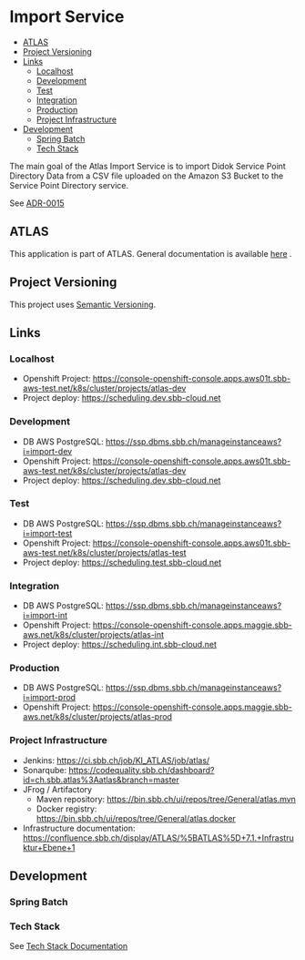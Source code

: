 # Import Service

<!-- toc -->

- [ATLAS](#atlas)
- [Project Versioning](#project-versioning)
- [Links](#links)
  * [Localhost](#localhost)
  * [Development](#development)
  * [Test](#test)
  * [Integration](#integration)
  * [Production](#production)
  * [Project Infrastructure](#project-infrastructure)
- [Development](#development-1)
  * [Spring Batch](#spring-batch)
  * [Tech Stack](#tech-stack)

<!-- tocstop -->

The main goal of the Atlas Import Service is to import Didok Service Point Directory Data from a CSV file uploaded on the
Amazon S3 Bucket to the Service Point Directory service.

See [ADR-0015](https://confluence.sbb.ch/display/ATLAS/ADR-0015%3A++Service+Point+Directory+Import)

## ATLAS

This application is part of ATLAS. General documentation is
available [here](https://code.sbb.ch/projects/KI_ATLAS/repos/atlas-backend/browse/README.md#big-picture)
.

## Project Versioning

This project uses [Semantic Versioning](https://semver.org/).

## Links

### Localhost

* Openshift Project: https://console-openshift-console.apps.aws01t.sbb-aws-test.net/k8s/cluster/projects/atlas-dev
* Project deploy: https://scheduling.dev.sbb-cloud.net

### Development

* DB AWS PostgreSQL: https://ssp.dbms.sbb.ch/manageinstanceaws?i=import-dev
* Openshift Project: https://console-openshift-console.apps.aws01t.sbb-aws-test.net/k8s/cluster/projects/atlas-dev
* Project deploy: https://scheduling.dev.sbb-cloud.net

### Test

* DB AWS PostgreSQL: https://ssp.dbms.sbb.ch/manageinstanceaws?i=import-test
* Openshift Project: https://console-openshift-console.apps.aws01t.sbb-aws-test.net/k8s/cluster/projects/atlas-test
* Project deploy: https://scheduling.test.sbb-cloud.net

### Integration

* DB AWS PostgreSQL: https://ssp.dbms.sbb.ch/manageinstanceaws?i=import-int
* Openshift Project: https://console-openshift-console.apps.maggie.sbb-aws.net/k8s/cluster/projects/atlas-int
* Project deploy: https://scheduling.int.sbb-cloud.net

### Production

* DB AWS PostgreSQL: https://ssp.dbms.sbb.ch/manageinstanceaws?i=import-prod
* Openshift
  Project: https://console-openshift-console.apps.maggie.sbb-aws.net/k8s/cluster/projects/atlas-prod

### Project Infrastructure

* Jenkins: https://ci.sbb.ch/job/KI_ATLAS/job/atlas/
* Sonarqube: https://codequality.sbb.ch/dashboard?id=ch.sbb.atlas%3Aatlas&branch=master
* JFrog / Artifactory
    * Maven repository: https://bin.sbb.ch/ui/repos/tree/General/atlas.mvn
    * Docker registry: https://bin.sbb.ch/ui/repos/tree/General/atlas.docker
* Infrastructure
  documentation: https://confluence.sbb.ch/display/ATLAS/%5BATLAS%5D+7.1.+Infrastruktur+Ebene+1

## Development

### Spring Batch

### Tech Stack

See [Tech Stack Documentation](../documentation/tech-stack-service.md)